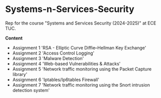 # Systems-n-Services-Security

Rep for the course "Systems and Services Security (2024-2025)" at ECE TUC.

**Content**
- Assignment 1 'RSA - Elliptic Curve Diffie–Hellman Key Exchange'
- Assignment 2 'Access Control Logging'
- Assignment 3 'Malware Detection'
- Assignment 4 'Web-based Vulnerabilities & Attacks'
- Assignment 5 'Network traffic monitoring using the Packet Capture library'
- Assignment 6 'Iptables/Ip6tables Firewall'
- Assignment 7 'Network traffic monitoring using the Snort intrusion detection system'
